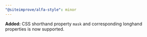 ```yaml
---
"@siteimprove/alfa-style": minor
---
```


**Added:** CSS shorthand property `mask` and corresponding longhand properties is now supported.

